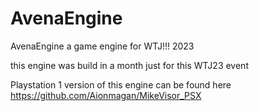 # AvenaEngine
AvenaEngine a game engine for WTJ!!! 2023

this engine was build in a month just for this WTJ23 event

Playstation 1 version of this engine can be found here 
https://github.com/Aionmagan/MikeVisor_PSX
